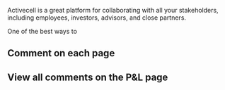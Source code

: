 Activecell is a great platform for collaborating with all your stakeholders, including employees, investors, advisors, and close partners.

One of the best ways to

## Comment on each page



## View all comments on the P&L page



<!-- ## Future: Email notifications for comments -->

